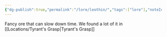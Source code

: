 ```yaml
---
{"dg-publish":true,"permalink":"/lore/leothin/","tags":["lore"],"noteIcon":"lore"}
---
```


Fancy ore that can slow down time. We found a lot of it in [[Locations/Tyrant's Grasp\|Tyrant's Grasp]]